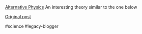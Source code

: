 <!--
date: '2006-01-11'
published: true
slug: 2006-01-alternative-physics
time_to_read: 5
title: Alternative Physics
-->

[Alternative Physics](http://website.lineone.net/~dbellj/pages.htm) An interesting theory similar to the one below

[Original post](https://ysfk.blogspot.com/2006/01/alternative-physics.html)

#science #legacy-blogger 